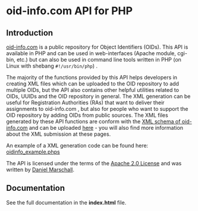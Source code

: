 
# oid-info.com API for PHP

## Introduction

[oid-info.com](http://oid-info.com/) is a public repository for Object Identifiers (OIDs). This API is available in PHP and can be used in web-interfaces (Apache module, cgi-bin, etc.) but can also be used in command line tools written in PHP (on Linux with shebang  `#!/usr/bin/php`) .

The majority of the functions provided by this API helps developers in creating XML files which can be uploaded to the OID repository to add multiple OIDs, but the API also contains other helpful utilities related to OIDs, UUIDs and the OID repository in general. The XML generation can be useful for Registration Authorities (RAs) that want to deliver their assignments to oid-info.com , but also for people who want to support the OID repository by adding OIDs from public sources. The XML files generated by these API functions are conform with the  [XML schema of oid-info.com](http://www.oid-info.com/oid.xsd)  and can be uploaded  [here](http://www.oid-info.com/submit.htm)  - you will also find more information about the XML submission at these pages.

An example of a XML generation code can be found here:  [oidinfo_example.phps](https://misc.daniel-marschall.de/oid-repository/api/oidinfo_example.phps)

The API is licensed under the terms of the  [Apache 2.0 License](https://www.apache.org/licenses/LICENSE-2.0)  and was written by  [Daniel Marschall](http://www.daniel-marschall.de/).

## Documentation

See the full documentation in the **index.html** file.
